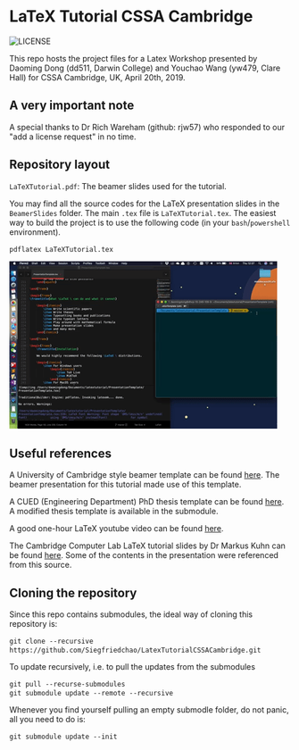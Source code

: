 # LaTeX Tutorial CSSA Cambridge

![LICENSE](https://img.shields.io/badge/license-MIT-blue.svg)

This repo hosts the project files for a Latex Workshop presented by Daoming Dong (dd511, Darwin College) and Youchao Wang (yw479, Clare Hall) for CSSA Cambridge, UK, April 20th, 2019.

## A very important note

A special thanks to Dr Rich Wareham (github: rjw57) who responded to our "add a license request" in no time.

## Repository layout

`LaTeXTutorial.pdf`: The beamer slides used for the tutorial.

You may find all the source codes for the LaTeX presentation slides in the `BeamerSlides` folder. The main `.tex` file is `LaTeXTutorial.tex`. The easiest way to build the project is to use the following code (in your `bash`/`powershell` environment).

```
pdflatex LaTeXTutorial.tex
```

![Demo](BeamerSlides/Figures/Demo.gif)

## Useful references

A University of Cambridge style beamer template can be found [here](https://github.com/rjw57/cambridge-beamer). The beamer presentation for this tutorial made use of this template.

A CUED (Engineering Department) PhD thesis template can be found [here](https://github.com/kks32/phd-thesis-template). A modified thesis template is available in the submodule.

A good one-hour LaTeX youtube video can be found [here](https://www.youtube.com/watch?v=VhmkLrOjLsw).

The Cambridge Computer Lab LaTeX tutorial slides by Dr Markus Kuhn can be found [here](https://www.cl.cam.ac.uk/teaching/1617/TeX+MATLAB/latex-slides.pdf). Some of the contents in the presentation were referenced from this source.

## Cloning the repository

Since this repo contains submodules, the ideal way of cloning this repository is:

```
git clone --recursive https://github.com/Siegfriedchao/LatexTutorialCSSACambridge.git
```

To update recursively, i.e. to pull the updates from the submodules

```
git pull --recurse-submodules
git submodule update --remote --recursive
```

Whenever you find yourself pulling an empty submodle folder, do not panic, all you need to do is:

```
git submodule update --init
```
